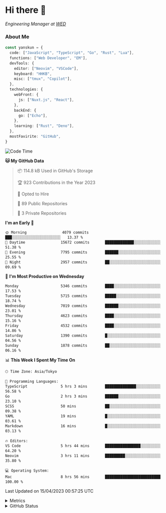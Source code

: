 # Hi there&nbsp;:wave:

<!-- ![Alt text](https://spotify-recently-played-readme.vercel.app/api?user=31kynbuubkiu3r4qh4hjuaglhfay) -->

_Engineering Manager at [WED](https://github.com/wedinc)_

### About Me

```ts
const yanskun = {
  code: ["JavaScript", "TypeScript", "Go", "Rust", "Lua"],
  functions: ["Web Developer", "EM"],
  devTools: {
    editor: ["Neovim", "VSCode"],
    keyboard: "HHKB",
    misc: ["tmux", "Copilot"],
  },
  technologies: {
    webFront: {
      js: ["Nuxt.js", "React"],
    },
    backEnd: {
      go: ["Echo"],
    },
    learning: ["Rust", "Deno"],
  },
  mostFavirite: "GitHub",
}
```

<!--START_SECTION:waka-->
![Code Time](http://img.shields.io/badge/Code%20Time-260%20hrs%202%20mins-blue)

**🐱 My GitHub Data** 

> 📦 114.8 kB Used in GitHub's Storage 
 > 
> 🏆 923 Contributions in the Year 2023
 > 
> 💼 Opted to Hire
 > 
> 📜 89 Public Repositories 
 > 
> 🔑 3 Private Repositories 
 > 
**I'm an Early 🐤** 

```text
🌞 Morning                4079 commits        ███░░░░░░░░░░░░░░░░░░░░░░   13.37 % 
🌆 Daytime                15672 commits       █████████████░░░░░░░░░░░░   51.38 % 
🌃 Evening                7795 commits        ██████░░░░░░░░░░░░░░░░░░░   25.55 % 
🌙 Night                  2957 commits        ██░░░░░░░░░░░░░░░░░░░░░░░   09.69 % 
```
📅 **I'm Most Productive on Wednesday** 

```text
Monday                   5346 commits        ████░░░░░░░░░░░░░░░░░░░░░   17.53 % 
Tuesday                  5715 commits        █████░░░░░░░░░░░░░░░░░░░░   18.74 % 
Wednesday                7019 commits        ██████░░░░░░░░░░░░░░░░░░░   23.01 % 
Thursday                 4623 commits        ████░░░░░░░░░░░░░░░░░░░░░   15.16 % 
Friday                   4532 commits        ████░░░░░░░░░░░░░░░░░░░░░   14.86 % 
Saturday                 1390 commits        █░░░░░░░░░░░░░░░░░░░░░░░░   04.56 % 
Sunday                   1878 commits        ██░░░░░░░░░░░░░░░░░░░░░░░   06.16 % 
```


📊 **This Week I Spent My Time On** 

```text
🕑︎ Time Zone: Asia/Tokyo

💬 Programming Languages: 
TypeScript               5 hrs 3 mins        ██████████████░░░░░░░░░░░   56.58 % 
Go                       2 hrs 3 mins        ██████░░░░░░░░░░░░░░░░░░░   23.10 % 
SCSS                     50 mins             ██░░░░░░░░░░░░░░░░░░░░░░░   09.38 % 
YAML                     19 mins             █░░░░░░░░░░░░░░░░░░░░░░░░   03.61 % 
Markdown                 16 mins             █░░░░░░░░░░░░░░░░░░░░░░░░   03.13 % 

🔥 Editors: 
VS Code                  5 hrs 44 mins       ████████████████░░░░░░░░░   64.20 % 
Neovim                   3 hrs 11 mins       █████████░░░░░░░░░░░░░░░░   35.80 % 

💻 Operating System: 
Mac                      8 hrs 56 mins       █████████████████████████   100.00 % 
```


 Last Updated on 15/04/2023 00:57:25 UTC
<!--END_SECTION:waka-->

<details>
  <summary>Metrics</summary>
  <img src="https://github.com/yanskun/yanskun/blob/main/github-metrics.svg" alt="Metrics">
</details>

<details>
  <summary>GitHub Status</summary>
  <picture>
    <source media="(prefers-color-scheme: dark)" srcset="https://raw.githubusercontent.com/yanskun/yanskun/master/profile-summary-card-output/nord_dark/0-profile-details.svg">
   <img src="https://raw.githubusercontent.com/yanskun/yanskun/master/profile-summary-card-output/default/0-profile-details.svg">
  </picture>
  <br>
  <picture>
    <source media="(prefers-color-scheme: dark)" srcset="https://raw.githubusercontent.com/yanskun/yanskun/master/profile-summary-card-output/nord_dark/1-repos-per-language.svg">
   <img src="https://raw.githubusercontent.com/yanskun/yanskun/master/profile-summary-card-output/default/1-repos-per-language.svg">
  </picture>
  <picture>
    <source media="(prefers-color-scheme: dark)" srcset="https://raw.githubusercontent.com/yanskun/yanskun/master/profile-summary-card-output/nord_dark/2-most-commit-language.svg">
   <img src="https://raw.githubusercontent.com/yanskun/yanskun/master/profile-summary-card-output/default/2-most-commit-language.svg">
  </picture>
  <br>
  <picture>
    <source media="(prefers-color-scheme: dark)" srcset="https://raw.githubusercontent.com/yanskun/yanskun/master/profile-summary-card-output/nord_dark/3-stats.svg">
   <img src="https://raw.githubusercontent.com/yanskun/yanskun/master/profile-summary-card-output/default/3-stats.svg">
  </picture>
  <picture>
    <source media="(prefers-color-scheme: dark)" srcset="https://raw.githubusercontent.com/yanskun/yanskun/master/profile-summary-card-output/nord_dark/4-productive-time.svg">
   <img src="https://raw.githubusercontent.com/yanskun/yanskun/master/profile-summary-card-output/default/4-productive-time.svg">
  </picture>
</details>
